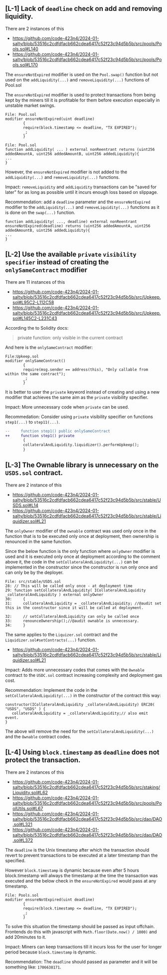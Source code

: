 ## [L-1] Lack of `deadline` check on add and removing liquidity.
There are 2 instances of this

- https://github.com/code-423n4/2024-01-salty/blob/53516c2cdfdfacb662cdea6417c52f23c94d5b5b/src/pools/Pools.sol#L140
- https://github.com/code-423n4/2024-01-salty/blob/53516c2cdfdfacb662cdea6417c52f23c94d5b5b/src/pools/Pools.sol#L170

The `ensureNotExpired` modifier is used on the `Pool.swap()` function but not used on the `addLiquidity(...)` and `removeLiquidity(...)` functions of Pool.sol

The `ensureNotExpired` modifier is used to protect transactions from being kept by the miners till it is profitable for them before execution especially in unstable market swings.

```
File: Pool.sol
modifier ensureNotExpired(uint deadline)
		{
		require(block.timestamp <= deadline, "TX EXPIRED");
		_;
		}
```

```
File: Pool.sol
function addLiquidity( ... ) external nonReentrant returns (uint256 addedAmountA, uint256 addedAmountB, uint256 addedLiquidity){
...
}
```
However, the `ensureNotExpired` modifier is not added to the `addLiquidity(...)` and `removeLiquidity(...)` functions.

Impact: `removeLiquidity` and `addLiquidity` transactions can be "saved for later" for as long as possible until it incurs enough loss based on slippage.

Recommendation: add a `deadline` parameter and the `ensureNotExpired` modifier to the `addLiquidity(...)` and `removeLiquidity(...)` functions as it is done on the `swap(...)` function. 
```
function addLiquidity( ..., deadline) external nonReentrant ensureNotExpired(deadline) returns (uint256 addedAmountA, uint256 addedAmountB, uint256 addedLiquidity){
...
}
```


## [L-2] Use the available `private` `visibility specifier` instead of creating the `onlySameContract` modifier

There are 11 instances of this
- https://github.com/code-423n4/2024-01-salty/blob/53516c2cdfdfacb662cdea6417c52f23c94d5b5b/src/Upkeep.sol#L95C2-L112C58
- https://github.com/code-423n4/2024-01-salty/blob/53516c2cdfdfacb662cdea6417c52f23c94d5b5b/src/Upkeep.sol#L145C2-L231C43

According the to Solidity docs:
> private function: only visible in the current contract

And here is the `onlySameContract` modifier:
```
File:Upkeep.sol
modifier onlySameContract()
		{
    	require(msg.sender == address(this), "Only callable from within the same contract");
    	_;
		}
```
It is better to user the `private` keyword instead of creating and using a new modifier that achieves the same aim as the `private` visibility specifier.

Impact: More unnecessary code when `private` can be used.

Recommedation:
Consider using `private` visibility specifier on functions `step1(...)` to `step11(...)`.
```diff
--     function step1() public onlySameContract
++     function step1() private
		{
		collateralAndLiquidity.liquidizer().performUpkeep();
		}
```



## [L-3] The Ownable library is unnecessary on the `USDS.sol` contract.
There are 2 instance of this
- https://github.com/code-423n4/2024-01-salty/blob/53516c2cdfdfacb662cdea6417c52f23c94d5b5b/src/stable/USDS.sol#L14
- https://github.com/code-423n4/2024-01-salty/blob/53516c2cdfdfacb662cdea6417c52f23c94d5b5b/src/stable/Liquidizer.sol#L21

The `onlyOwner` modifier of the `ownable` contract was used only once in the  function that is to be executed only once at deployment, then ownership is renounced in the same function. 

Since the below function is the only function where `onlyOwner` modifier is used and it is executed only once at deployment according to the comment above it, the code in the `setCollateralAndLiquidity(...)` can be implemented in the constructor since the constructor is run only once and can only be by the deployer.

```
File: src/stable/USDS.sol
28: // This will be called only once - at deployment time
29:	function setCollateralAndLiquidity( ICollateralAndLiquidity _collateralAndLiquidity ) external onlyOwner
30:		{
31:		collateralAndLiquidity = _collateralAndLiquidity; //@audit set this in the constructor since it will be called at deployment.

32:		// setCollateralAndLiquidity can only be called once
33:		renounceOwnership();//@audit ownable is unnecessary.
34:		}
```

The same applies to the `Liquizer.sol` contract and the `Liquidizer.sol#setContracts(...)` function.
- https://github.com/code-423n4/2024-01-salty/blob/53516c2cdfdfacb662cdea6417c52f23c94d5b5b/src/stable/Liquidizer.sol#L21


Impact:
Adds more unnecessary codes that comes with the `Ownable` contract to the `USDC.sol` contract increasing complexity and deployment gas cost.

Recommendation:
Implement the code in the `setCollateralAndLiquidity(...)` in the constructor of the contract this way:

```
constructor(ICollateralAndLiquidity _collateralAndLiquidity) ERC20( "USDS", "USDS" ) {
   collateralAndLiquidity = _collateralAndLiquidity;// also emit event.
}
```

The above will remove the need for the `setCollateralAndLiquidity(...)` and the `Ownable` contract codes.


## [L-4] Using `block.timestamp` as `deadline` does not protect the transaction.
There are 2 instances of this
- https://github.com/code-423n4/2024-01-salty/blob/53516c2cdfdfacb662cdea6417c52f23c94d5b5b/src/staking/Liquidity.sol#L62
- https://github.com/code-423n4/2024-01-salty/blob/53516c2cdfdfacb662cdea6417c52f23c94d5b5b/src/pools/PoolUtils.sol#L67
- https://github.com/code-423n4/2024-01-salty/blob/53516c2cdfdfacb662cdea6417c52f23c94d5b5b/src/dao/DAO.sol#L321
- https://github.com/code-423n4/2024-01-salty/blob/53516c2cdfdfacb662cdea6417c52f23c94d5b5b/src/dao/DAO.sol#L372

The `deadline` is the Unix timestamp after which the transaction should revert to prevent transactions to be executed at a later timestamp than the specified. 

However `block.timestamp` is dynamic because even after 5 hours block.timestamp will always the timestamp at the time the transaction was executed and the below check in the `ensureNotExpired` would pass at any timestamp.

```
File: Pools.sol
modifier ensureNotExpired(uint deadline)
		{
		require(block.timestamp <= deadline, "TX EXPIRED");
		_;
		}
```

To solve this situation the timestamp should be passed as input offchain. Frontends do this with javascript with `Math.floor(Date.now() / 1000)` and add 20minutes to it.

Impact: 
Miners can keep transactions till it incurs loss for the user for longer period because `block.timestamp` is dynamic.

Recommendation:
The `deadline` should passed as parameter and it will be something like: `1706638171`.  